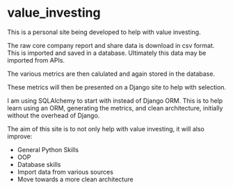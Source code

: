 # value_investing

This is a personal site being developed to help with value investing.

The raw core company report and share data is download in csv format. This is imported and saved in a database. Ultimately this data may be imported from APIs.

The various metrics are then calulated and again stored in the database.

These metrics will then be presented on a Django site to help with selection.

I am using SQLAlchemy to start with instead of Django ORM. This is to help learn using an ORM, generating the metrics, and clean architecture, initially without the overhead of Django.

The aim of this site is to not only help with value investing, it will also improve:
* General Python Skills
* OOP
* Database skills
* Import data from various sources
* Move towards a more clean architecture